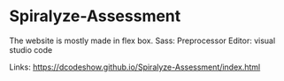 # Spiralyze-Assessment
The website is mostly made in flex box.
Sass: Preprocessor
Editor: visual studio code

Links:
https://dcodeshow.github.io/Spiralyze-Assessment/index.html





